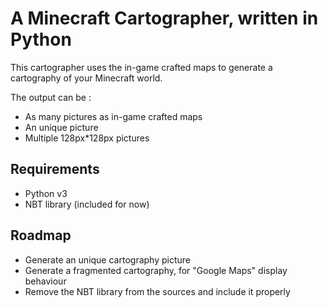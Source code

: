 A Minecraft Cartographer, written in Python
===========================================

This cartographer uses the in-game crafted maps to generate a cartography of your Minecraft world.

The output can be :
 - As many pictures as in-game crafted maps
 - An unique picture
 - Multiple 128px*128px pictures

Requirements
------------

 - Python v3
 - NBT library (included for now)

Roadmap
-------

 - Generate an unique cartography picture
 - Generate a fragmented cartography, for "Google Maps" display behaviour
 - Remove the NBT library from the sources and include it properly
